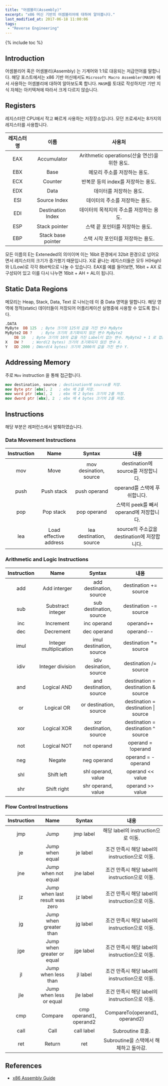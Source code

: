 ```yaml
---
title: "어셈블리(Assembly)"
excerpt: "x86 머신 기반의 어셈블리어에 대하여 알아봅니다."
last_modified_at: 2017-06-18 11:00:06
tags:
 - "Reverse Engineering"
---
```


{% include toc %}

## Introduction

어셈블리어 혹은 어셈블리(Assembly) 는 기계어와 1:1로 대응되는 저급언어를 말합니다. 해당 포스트에서는 x86 기반 머신에서도 `Microsoft Macro Assembler(MASM)` 에서 사용하는 어셈블리에 대하여 알아보도록 합니다. `MASM`를 토대로 작성하지만 기반 지식 자체는 아키텍쳐에 따라서 크게 다르지 않습니다.

## Registers

레지스터란 CPU에서 작고 빠르게 사용하는 저장장소입니다. 모던 프로세서는 8가지의 레지스터를 사용합니다.

|레지스터명|이름|사용처|
|:---:|:---:|:---:|
|EAX|Accumulator|Arithmetic operations(산술 연산)을 위한 용도.|
|EBX|Base|메모리 주소를 저장하는 용도.|
|ECX|Counter|반복문 등의 index를 저장하는 용도.|
|EDX|Data|데이터를 저장하는 용도.|
|ESI|Source Index|데이터의 주소를 저장하는 용도.|
|EDI|Destination Index|데이터의 목적지의 주소를 저장하는 용도.|
|ESP|Stack pointer|스택 끝 포인터를 저장하는 용도.|
|EBP|Stack base pointer|스택 시작 포인터를 저장하는 용도.|

모든 이름의 E는 Exteneded의 의미이며 이는 16bit 환경에서 32bit 환경으로 넘어오면서 레지스터의 크기가 증가했기 때문입니다. X로 끝나는 레지스터들은 모두 H(High) 와 L(Low)로 각각 8bit씩으로 나눌 수 있습니다. EAX를 예를 들어보면, 16bit + AX 로 구성되어 있고 이를 다시 나누면 16bit + AH + AL이 됩니다.

## Static Data Regions

메모리는 Heap, Stack, Data, Text 로 나뉘는데 이 중 Data 영역을 말합니다. 해당 영역에 정적(static) 데이터들이 저장되어 어플리케이션 실행중에 사용할 수 있도록 합니다.

```nasm
.DATA
MyByte 	DB 125	; Byte 크기의 125의 값을 가진 변수 MyByte
MyByte2 DB ?	; Byte 크기의 초기화되지 않은 변수 MyByte2
	DB 10	; Byte 크기의 10의 값을 가진 Label이 없는 변수. MyByte2 + 1 로 접근.
X 	DW ?	; Word(2 bytes) 크기의 초기화되지 않은 변수 X.
Y 	DD 2000	; DWord(4 bytes) 크기의 2000의 값을 가진 변수 Y.
```

## Addressing Memory

주로 `Mov` instruction 을 통해 접근합니다.

```nasm
mov destination, source ; destination에 source를 저장.
mov Byte ptr [ebx], 2	; ebx 에 2를 저장.
mov word ptr [ebx], 2	; ebx 에 2 bytes 크기의 2를 저장.
mov dword ptr [ebx], 2	; ebx 에 4 bytes 크기의 2를 저장.
```

## Instructions

해당 부분은 레퍼런스에서 발췌하였습니다.

### Data Movement Instructions

|Instruction|Name|Syntax|내용|
|:---:|:---:|:---:|:---:|
|mov|Move|mov desination, source|destination에 source를 저장합니다.|
|push|Push stack|push operand|operand를 스택에 푸쉬합니다.|
|pop|Pop stack|pop operand|스택의 peek를 빼서 operand에 저장합니다.|
|lea|Load effective address|lea destination, source|source의 주소값을 destination에 저장합니다.|

### Arithmetic and Logic Instructions

|Instruction|Name|Syntax|내용|
|:---:|:---:|:---:|:---:|
|add|Add interger|add destination, source|destination += source|
|sub|Substract integer|sub destination, source|destination -= source|
|inc|Increment|inc operand|operand++|
|dec|Decrement|dec operand|operand--|
|imul|Integer multiplication|imul destination, source|destination *= source|
|idiv|Integer division|idiv desination, source|destination /= source|
|and|Logical AND|and destination, source|destination = destination & source|
|or|Logical OR|or destination, source|destination = destination \| source|
|xor|Logical XOR|xor destination, source|destination = destination ^ source|
|not|Logical NOT|not operand|operand = !operand|
|neg|Negate|neg operand|operand = -operand|
|shl|Shift left|shl operand, value|operand << value|
|shr|Shift right|shr operand, value|operand >> value|

### Flow Control Instructions

|Instruction|Name|Syntax|내용|
|:---:|:---:|:---:|:---:|
|jmp|Jump|jmp label|해당 label의 instruction으로 이동.|
|je|Jump when equal|je label|조건 만족시 해당 label의 instruction으로 이동.|
|jne|Jump when not equal|jne label|조건 만족시 해당 label의 instruction으로 이동.|
|jz|Jump when last result was zero|jz label|조건 만족시 해당 label의 instruction으로 이동.|
|jg|Jump when greater than|jg label|조건 만족시 해당 label의 instruction으로 이동.|
|jge|Jump when greater or equal|jge label|조건 만족시 해당 label의 instruction으로 이동.|
|jl|Jump when less than|jl label|조건 만족시 해당 label의 instruction으로 이동.|
|jle|Jump when less or equal|jle label|조건 만족시 해당 label의 instruction으로 이동.|
|cmp|Compare|cmp operand1, operand2|CompareTo(operand1, operand2)|
|call|Call|call label|Subroutine 호출.|
|ret|Return|ret|Subroutine을 스택에서 해체하고 돌아감.|

## References

-	[x86 Assembly Guide](http://www.cs.virginia.edu/~evans/cs216/guides/x86.html)